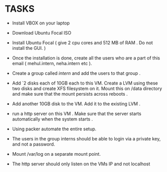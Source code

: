 
# TASKS


* Install VBOX on your laptop

* Download Ubuntu Focal ISO

* Install Ubuntu Focal ( give 2 cpu cores and 512 MB of RAM . Do not install the GUI. )

* Once the installation is done, create all the users who are a part of this email ( mehul.intern, neha.intern etc  ).

* Create a group called *intern* and add the users to that group . 


* Add `2 disks each of 10GB each to this VM. Create a LVM using these two disks and create XFS filesystem on it. Mount this on /data directory and make sure that the mount persists across reboots .


* Add another 10GB disk to the VM. Add it to the existing LVM .


* run a http server on this VM . Make sure that the server starts automatically when the system starts .


* Using packer automate the entire setup.

* The users in the group interns should be able to login via a private key, and not a password.

*  Mount /var/log on a separate mount point.

*  The http server should only listen on the VMs IP and not localhost
